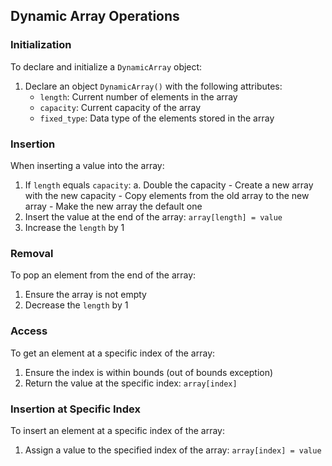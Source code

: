 ## Dynamic Array Operations

### Initialization

To declare and initialize a `DynamicArray` object:

1. Declare an object `DynamicArray()` with the following attributes:
   - `length`: Current number of elements in the array
   - `capacity`: Current capacity of the array
   - `fixed_type`: Data type of the elements stored in the array

### Insertion

When inserting a value into the array:

1. If `length` equals `capacity`:
    a. Double the capacity
        - Create a new array with the new capacity
        - Copy elements from the old array to the new array
        - Make the new array the default one
2. Insert the value at the end of the array: `array[length] = value`
3. Increase the `length` by 1

### Removal

To pop an element from the end of the array:

1. Ensure the array is not empty
2. Decrease the `length` by 1

### Access

To get an element at a specific index of the array:

1. Ensure the index is within bounds (out of bounds exception)
2. Return the value at the specific index: `array[index]`

### Insertion at Specific Index

To insert an element at a specific index of the array:

1. Assign a value to the specified index of the array: `array[index] = value`
